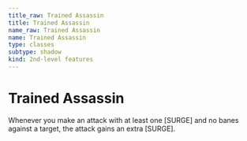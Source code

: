```yaml
---
title_raw: Trained Assassin
title: Trained Assassin
name_raw: Trained Assassin
name: Trained Assassin
type: classes
subtype: shadow
kind: 2nd-level features
---
```


# Trained Assassin

Whenever you make an attack with at least one \[SURGE\] and no banes against a target, the attack gains an extra \[SURGE\].
